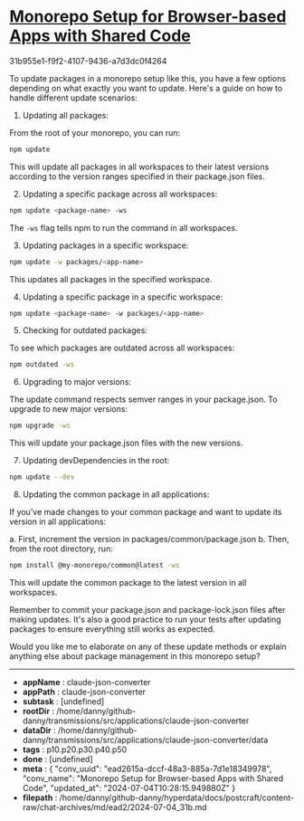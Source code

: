# [Monorepo Setup for Browser-based Apps with Shared Code](https://claude.ai/chat/ead2615a-dccf-48a3-885a-7d1e18349978)

31b955e1-f9f2-4107-9436-a7d3dc0f4264

 To update packages in a monorepo setup like this, you have a few options depending on what exactly you want to update. Here's a guide on how to handle different update scenarios:

1. Updating all packages:

From the root of your monorepo, you can run:

```bash
npm update
```

This will update all packages in all workspaces to their latest versions according to the version ranges specified in their package.json files.

2. Updating a specific package across all workspaces:

```bash
npm update <package-name> -ws
```

The `-ws` flag tells npm to run the command in all workspaces.

3. Updating packages in a specific workspace:

```bash
npm update -w packages/<app-name>
```

This updates all packages in the specified workspace.

4. Updating a specific package in a specific workspace:

```bash
npm update <package-name> -w packages/<app-name>
```

5. Checking for outdated packages:

To see which packages are outdated across all workspaces:

```bash
npm outdated -ws
```

6. Upgrading to major versions:

The update command respects semver ranges in your package.json. To upgrade to new major versions:

```bash
npm upgrade -ws
```

This will update your package.json files with the new versions.

7. Updating devDependencies in the root:

```bash
npm update --dev
```

8. Updating the common package in all applications:

If you've made changes to your common package and want to update its version in all applications:

a. First, increment the version in packages/common/package.json
b. Then, from the root directory, run:

```bash
npm install @my-monorepo/common@latest -ws
```

This will update the common package to the latest version in all workspaces.

Remember to commit your package.json and package-lock.json files after making updates. It's also a good practice to run your tests after updating packages to ensure everything still works as expected.

Would you like me to elaborate on any of these update methods or explain anything else about package management in this monorepo setup?

---

* **appName** : claude-json-converter
* **appPath** : claude-json-converter
* **subtask** : [undefined]
* **rootDir** : /home/danny/github-danny/transmissions/src/applications/claude-json-converter
* **dataDir** : /home/danny/github-danny/transmissions/src/applications/claude-json-converter/data
* **tags** : p10.p20.p30.p40.p50
* **done** : [undefined]
* **meta** : {
  "conv_uuid": "ead2615a-dccf-48a3-885a-7d1e18349978",
  "conv_name": "Monorepo Setup for Browser-based Apps with Shared Code",
  "updated_at": "2024-07-04T10:28:15.949880Z"
}
* **filepath** : /home/danny/github-danny/hyperdata/docs/postcraft/content-raw/chat-archives/md/ead2/2024-07-04_31b.md